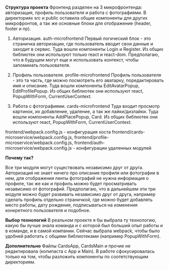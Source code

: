 **Структура проекта**
Фронтенд разделен на 3 микрофронтенда: авторизация, профиль пользователя и работа с фотографиями.
В директориях src и public оставила общие компоненты для других микрофронтов, а так же основные блоки для отображение (header, footer и пр).

1. Авторизация.  auth-microfrontend
Первый логический блок - это страничка авторизации, где пользователь вводит свои данные и заходит в сервис. Туда вошли компоненты Login и Register.
Из общих библиотек они используют только react и react-dom. Предполагаю, что в будущем могут еще и использовать контекст, чтобы запоминать пользователя.

2. Профиль пользователя. profile-microfrontend
Профиль пользователя - это та часть, где можно посмотреть его аватарку, поредактировать имя и описание. Туда вошли компоненты EditAvatarPopup, EditProfilePopup.
Из общих библиотек они используют react, PopupWithForm, CurrentUserContext.

3. Работа с фотографиями. cards-microfrontend
Туда входит просмотр картинок, их добавление, удаление, а так же лайки/дизлайки. Туда вошли компоненты AddPlacePopup, Card.
Из общих библиотек они используют react, PopupWithForm, CurrentUserContext.


frontend/webpack.config.js - конфигурация хоста
frontend/cards-microservice/webpack.config.js, frontend/profile-microservice/webpack.config.js, frontend/auth-microservice/webpack.config.js - 
конфигурации удаленных модулей

**Почему так?**

Все три модуля могут существовать независимо друг от друга. Авторизация не знает ничего про описание профиля или фотографии в нем, для отображения 
ленты фотографий не нужна информация о профиле, так же как и профиль можно будет просматривать независимо от фотографий. Предполагаю, что в дальнейшем
эти три модуля можно будет развивать независимо друг от друга, например сделать профиль отдельно страничкой, где можно будет добавлять место работы, дату
рождения, подписываться на изменения конкретного пользователя и подобное.


**Выбор технологий**
В реальном проекте я бы выбрала ту технологию, какую бы лучше знала команда и с которой был больший опыт работы и в команде, и в самой компании.
Сейчас выбрала webpack, чтобы было удобней работать с общими библиотеками (например PopupWithForm).


**Дополнительно**
Файлы CardsApp, CardsMain и прочие не редактировала (копипаста с App и Main). В работе сфокусировалась только на том, чтобы разложить 
компоненты по соотетствующим директориям.
